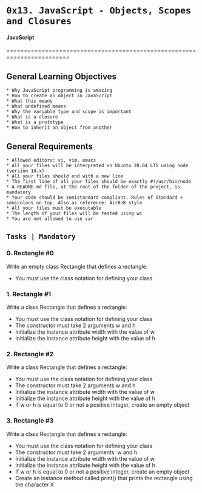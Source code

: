 # 	`0x13. JavaScript - Objects, Scopes and Closures`

#### JavaScript

========================================================================

## General Learning Objectives

	* Why JavaScript programming is amazing
	* How to create an object in JavaScript
	* What this means
	* What undefined means
	* Why the variable type and scope is important
	* What is a closure
	* What is a prototype
	* How to inherit an object from another

## General Requirements

	* Allowed editors: vi, vim, emacs
	* All your files will be interpreted on Ubuntu 20.04 LTS using node (version 14.x)
	* All your files should end with a new line
	* The first line of all your files should be exactly #!/usr/bin/node
	* A README.md file, at the root of the folder of the project, is mandatory
	* Your code should be semistandard compliant. Rules of Standard + semicolons on top. Also as reference: AirBnB style
	* All your files must be executable
	* The length of your files will be tested using wc
	* You are not allowed to use var

## `Tasks | Mandatory`

### 0. Rectangle #0

Write an empty class Rectangle that defines a rectangle:
* You must use the class notation for defining your class

### 1. Rectangle #1

Write a class Rectangle that defines a rectangle:
* You must use the class notation for defining your class
* The constructor must take 2 arguments w and h
* Initialize the instance attribute width with the value of w
* Initialize the instance attribute height with the value of h

### 2. Rectangle #2

Write a class Rectangle that defines a rectangle:
* You must use the class notation for defining your class
* The constructor must take 2 arguments w and h
* Initialize the instance attribute width with the value of w
* Initialize the instance attribute height with the value of h
* If w or h is equal to 0 or not a positive integer, create an empty object

### 3. Rectangle #3

Write a class Rectangle that defines a rectangle:
* You must use the class notation for defining your class
* The constructor must take 2 arguments: w and h
* Initialize the instance attribute width with the value of w
* Initialize the instance attribute height with the value of h
* If w or h is equal to 0 or not a positive integer, create an empty object
* Create an instance method called print() that prints the rectangle using the character X

